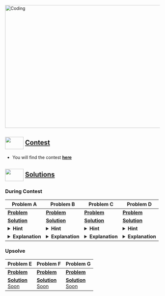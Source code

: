 <img alt="Coding" width="800px" height="400px" src="https://cdn.dribbble.com/users/1959912/screenshots/6463995/competition_dribbble.gif">

## <img src = "https://cdn.dribbble.com/users/2131993/screenshots/4948736/media/421d4ed2f3d23c73d64d20963f61f422.gif" align = "center" width = "60px" height = "40px"> [ Contest](https://codeforces.com/contest/1872)
- You will find the contest [**here**](https://codeforces.com/contest/1872)


## <img src = "https://cdn.dribbble.com/users/1138721/screenshots/10809828/media/478d32b2e65c8c3194b7f2154e179231.gif" align = "center" width = "60px" height = "40px"> [ Solutions](#solutions)


### During Contest

|**Problem A**|**Problem B**|**Problem C**|**Problem D** |
|-------------|-------------|-------------|------------- |
|[**Problem**](https://codeforces.com/contest/1872/problem/A)|        [**Problem**](https://codeforces.com/contest/1872/problem/B) |         [**Problem**](https://codeforces.com/contest/1872/problem/C) |        [**Problem**](https://codeforces.com/contest/1872/problem/D) |
[**Solution**](https://github.com/khalid586/Live-and-Virtual-Contests/blob/main/LIve%20Contests/CF%20Round%20895/CF%201872A.cpp)   |[**Solution**](https://github.com/khalid586/Live-and-Virtual-Contests/blob/main/LIve%20Contests/CF%20Round%20895/CF%201872B.cpp)   |    [**Solution**](https://github.com/khalid586/Live-and-Virtual-Contests/blob/main/LIve%20Contests/CF%20Round%20895/CF%201872C.cpp)   |     [**Solution**](https://github.com/khalid586/Live-and-Virtual-Contests/blob/main/LIve%20Contests/CF%20Round%20895/CF%201872D.cpp)   |
|<details> <summary> **Hint**</summary>  Think about the difference of A and B </details>                                             |   <details> <summary> **Hint**</summary>  Think about the time it takes to return to the point someone is starting from </details>      |     <details> <summary> **Hint**</summary>If a number is non-prime then it will be definitely the sum of two numbers </details>         |    <details> <summary> **Hint**</summary> Think about positions which will add to the sum and positions that will be subtracted from the sum and positions that are common. Then maximize the positive positions and minimize the negative positions. </details>                  |
|<details> <summary> **Explanation**</summary>If a number is non-prime then it is the sum of quotent and (dividend-1) * quotent. So you just have to find a number that is non-prime within the given range. If you don't find then answer is -1. </details>                                |    <details> <summary> **Explanation**</summary>We have to calculate the max distance(from every point) we can go and that will be = current position + (b-1)/2 . Then we will find the minimum and that will be the answer.</details>                                                     |      <details> <summary> **Explanation**</summary> difference between a and b should be halfed because to make the difference zero if a is decreased by 1 then b will also increase by 1 so the change in difference will be 2. And if there is remainder we will need an extra attempt so we have to add 1 to it. </details>                                          |   <details> <summary> **Explanation**</summary> You have to maximize n/x positions and minimize the n/y positions , so we will give n/x positions largest values and n/y positions smallest values and we will count the sum of the elements by using (n*(n+1))/2 formula. Then we will count the difference of maximized and minimized elements.</details> 


### Upsolve

|**Problem E**|**Problem F**|**Problem G**|
|-------------|-------------|-------------|
|[**Problem**](https://codeforces.com/contest/1872/problem/E)|        [**Problem**](https://codeforces.com/contest/1872/problem/F) |         [**Problem**](https://codeforces.com/contest/1872/problem/G) |       
[**Solution** <br>Soon]()   |[**Solution**<br>Soon]()   |    [**Solution**<br>Soon]() |     